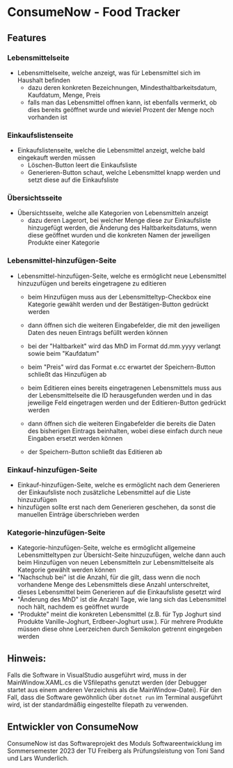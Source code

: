 # ConsumeNow - Food Tracker

## Features
### Lebensmittelseite
- Lebensmittelseite, welche anzeigt, was für Lebensmittel sich im Haushalt befinden
    - dazu deren konkreten Bezeichnungen, Mindesthaltbarkeitsdatum, Kaufdatum, Menge, Preis
    - falls man das Lebensmittel offnen kann, ist ebenfalls vermerkt, ob dies bereits geöffnet wurde und wieviel Prozent der Menge noch vorhanden ist

### Einkaufslistenseite
- Einkaufslistenseite, welche die Lebensmittel anzeigt, welche bald eingekauft werden müssen
    - Löschen-Button leert die Einkaufsliste
    - Generieren-Button schaut, welche Lebensmittel knapp werden und setzt diese auf die Einkaufsliste

### Übersichtsseite
- Übersichtsseite, welche alle Kategorien von Lebensmitteln anzeigt
    - dazu deren Lagerort, bei welcher Menge diese zur Einkaufsliste hinzugefügt werden, die Änderung des Haltbarkeitsdatums, wenn diese geöffnet wurden und die konkreten Namen der jeweiligen Produkte einer Kategorie

### Lebensmittel-hinzufügen-Seite
- Lebensmittel-hinzufügen-Seite, welche es ermöglicht neue Lebensmittel hinzuzufügen und bereits eingetragene zu editieren
    - beim Hinzufügen muss aus der Lebensmitteltyp-Checkbox eine Kategorie gewählt werden und der Bestätigen-Button gedrückt werden
    - dann öffnen sich die weiteren Eingabefelder, die mit den jeweiligen Daten des neuen Eintrags befüllt werden können
    - bei der "Haltbarkeit" wird das MhD im Format dd.mm.yyyy verlangt sowie beim "Kaufdatum"
    - beim "Preis" wird das Format e.cc erwartet
    der Speichern-Button schließt das Hinzufügen ab

    - beim Editieren eines bereits eingetragenen Lebensmittels muss aus der Lebensmittelseite die ID herausgefunden werden und in das jeweilige Feld eingetragen werden und der Editieren-Button gedrückt werden
    - dann öffnen sich die weiteren Eingabefelder die bereits die Daten des bisherigen Eintrags beinhalten, wobei diese einfach durch neue Eingaben ersetzt werden können
    - der Speichern-Button schließt das Editieren ab

### Einkauf-hinzufügen-Seite
- Einkauf-hinzufügen-Seite, welche es ermöglicht nach dem Generieren der Einkaufsliste noch zusätzliche Lebensmittel auf die Liste hinzuzufügen
- hinzufügen sollte erst nach dem Generieren geschehen, da sonst die manuellen Einträge überschrieben werden

### Kategorie-hinzufügen-Seite
- Kategorie-hinzufügen-Seite, welche es ermöglicht allgemeine Lebensmitteltypen zur Übersicht-Seite hinzuzufügen, welche dann auch beim Hinzufügen von neuen Lebensmitteln zur Lebensmittelseite als Kategorie gewählt werden können
- "Nachschub bei" ist die Anzahl, für die gilt, dass wenn die noch vorhandene Menge des Lebensmittels diese Anzahl unterschreitet, dieses Lebensmittel beim Generieren auf die Einkaufsliste gesetzt wird
- "Änderung des MhD" ist die Anzahl Tage, wie lang sich das Lebensmittel noch hält, nachdem es geöffnet wurde
- "Produkte" meint die konkreten Lebensmittel (z.B. für Typ Joghurt sind Produkte Vanille-Joghurt, Erdbeer-Joghurt usw.). Für mehrere Produkte müssen diese ohne Leerzeichen durch Semikolon getrennt eingegeben werden

## Hinweis:
Falls die Software in VisualStudio ausgeführt wird, muss in der MainWindow.XAML.cs die VSfilepaths genutzt werden (der Debugger startet aus einem anderen Verzeichnis als die MainWindow-Datei).
Für den Fall, dass die Software gewöhnlich über `dotnet run` im Terminal ausgeführt wird, ist der standardmäßig eingestellte filepath zu verwenden.

## Entwickler von ConsumeNow
ConsumeNow ist das Softwareprojekt des Moduls Softwareentwicklung im Sommersemester 2023 der TU Freiberg als Prüfungsleistung von Toni Sand und Lars Wunderlich.